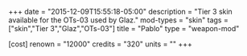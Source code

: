 +++
date = "2015-12-09T15:55:18-05:00"
description = "Tier 3 skin available for the OTs-03 used by Glaz."
mod-types = "skin"
tags = ["skin","Tier 3","Glaz","OTs-03"]
title = "Pablo"
type = "weapon-mod"

[cost]
  renown = "12000"
  credits = "320"
  units = ""
+++
